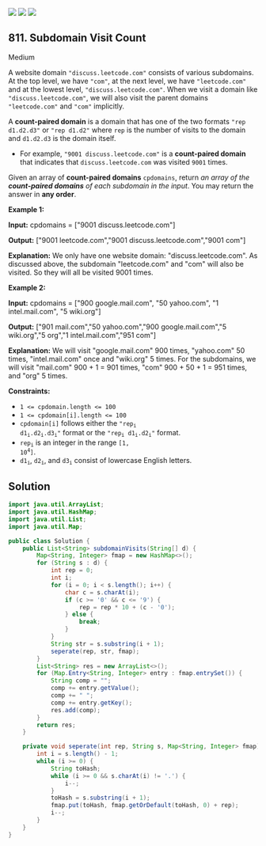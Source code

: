 [![](https://img.shields.io/github/stars/javadev/LeetCode-in-Java?label=Stars&style=flat-square)](https://github.com/javadev/LeetCode-in-Java)
[![](https://img.shields.io/github/forks/javadev/LeetCode-in-Java?label=Fork%20me%20on%20GitHub%20&style=flat-square)](https://github.com/javadev/LeetCode-in-Java/fork)
[![](https://img.shields.io/badge/-LeetCode%20in%20Kotlin-blue?style=flat-square)](https://github.com/javadev/LeetCode-in-Kotlin)

## 811\. Subdomain Visit Count

Medium

A website domain `"discuss.leetcode.com"` consists of various subdomains. At the top level, we have `"com"`, at the next level, we have `"leetcode.com"` and at the lowest level, `"discuss.leetcode.com"`. When we visit a domain like `"discuss.leetcode.com"`, we will also visit the parent domains `"leetcode.com"` and `"com"` implicitly.

A **count-paired domain** is a domain that has one of the two formats `"rep d1.d2.d3"` or `"rep d1.d2"` where `rep` is the number of visits to the domain and `d1.d2.d3` is the domain itself.

*   For example, `"9001 discuss.leetcode.com"` is a **count-paired domain** that indicates that `discuss.leetcode.com` was visited `9001` times.

Given an array of **count-paired domains** `cpdomains`, return _an array of the **count-paired domains** of each subdomain in the input_. You may return the answer in **any order**.

**Example 1:**

**Input:** cpdomains = ["9001 discuss.leetcode.com"]

**Output:** ["9001 leetcode.com","9001 discuss.leetcode.com","9001 com"]

**Explanation:** We only have one website domain: "discuss.leetcode.com". As discussed above, the subdomain "leetcode.com" and "com" will also be visited. So they will all be visited 9001 times.

**Example 2:**

**Input:** cpdomains = ["900 google.mail.com", "50 yahoo.com", "1 intel.mail.com", "5 wiki.org"]

**Output:** ["901 mail.com","50 yahoo.com","900 google.mail.com","5 wiki.org","5 org","1 intel.mail.com","951 com"]

**Explanation:** We will visit "google.mail.com" 900 times, "yahoo.com" 50 times, "intel.mail.com" once and "wiki.org" 5 times. For the subdomains, we will visit "mail.com" 900 + 1 = 901 times, "com" 900 + 50 + 1 = 951 times, and "org" 5 times.

**Constraints:**

*   `1 <= cpdomain.length <= 100`
*   `1 <= cpdomain[i].length <= 100`
*   `cpdomain[i]` follows either the <code>"rep<sub>i</sub> d1<sub>i</sub>.d2<sub>i</sub>.d3<sub>i</sub>"</code> format or the <code>"rep<sub>i</sub> d1<sub>i</sub>.d2<sub>i</sub>"</code> format.
*   <code>rep<sub>i</sub></code> is an integer in the range <code>[1, 10<sup>4</sup>]</code>.
*   <code>d1<sub>i</sub></code>, <code>d2<sub>i</sub></code>, and <code>d3<sub>i</sub></code> consist of lowercase English letters.

## Solution

```java
import java.util.ArrayList;
import java.util.HashMap;
import java.util.List;
import java.util.Map;

public class Solution {
    public List<String> subdomainVisits(String[] d) {
        Map<String, Integer> fmap = new HashMap<>();
        for (String s : d) {
            int rep = 0;
            int i;
            for (i = 0; i < s.length(); i++) {
                char c = s.charAt(i);
                if (c >= '0' && c <= '9') {
                    rep = rep * 10 + (c - '0');
                } else {
                    break;
                }
            }
            String str = s.substring(i + 1);
            seperate(rep, str, fmap);
        }
        List<String> res = new ArrayList<>();
        for (Map.Entry<String, Integer> entry : fmap.entrySet()) {
            String comp = "";
            comp += entry.getValue();
            comp += " ";
            comp += entry.getKey();
            res.add(comp);
        }
        return res;
    }

    private void seperate(int rep, String s, Map<String, Integer> fmap) {
        int i = s.length() - 1;
        while (i >= 0) {
            String toHash;
            while (i >= 0 && s.charAt(i) != '.') {
                i--;
            }
            toHash = s.substring(i + 1);
            fmap.put(toHash, fmap.getOrDefault(toHash, 0) + rep);
            i--;
        }
    }
}
```
